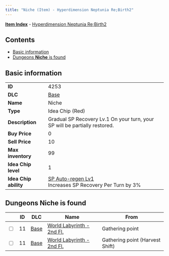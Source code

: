```yaml
---
title: "Niche (Item) - Hyperdimension Neptunia Re;Birth2"
---
```


[**Item Index**](/neptunia/rb2/item/index.html) - [Hyperdimension Neptunia Re;Birth2](/neptunia/rb2)

## Contents

- [Basic information](#basic-information)
- [Dungeons **Niche** is found](#dungeons-niche-is-found)

## Basic information

|   |   |
| -- | -- |
| **ID** | 4253 |
| **DLC** | [Base](/neptunia/rb2/dlc/0-base.html) |
| **Name** | Niche |
| **Type** | Idea Chip (Red) |
| **Description** | Gradual SP Recovery Lv.1 On your turn, your SP will be partially restored. |
| **Buy Price** | 0 |
| **Sell Price** | 10 |
| **Max inventory** | 99 |
| **Idea Chip level** | 1 |
| **Idea Chip ability** | [SP Auto-regen Lv1](/neptunia/rb2/ability/0-9652-sp-auto-regen-lv1.html)<br />Increases SP Recovery Per Turn by 3% |

## Dungeons **Niche** is found

|    | ID | DLC | Name | From |
| -- | -- | --- | ---- | ---- |
| <input type="checkbox" id="rb2-dungeon-0-11" class="trackbox" /> | 11 | [Base](/neptunia/rb2/dlc/0-base.html) | [World Labyrinth - 2nd Fl.](/neptunia/rb2/dungeon/0-11-world-labyrinth-2nd-fl.html) | Gathering point |
| <input type="checkbox" id="rb2-dungeon-0-11" class="trackbox" /> | 11 | [Base](/neptunia/rb2/dlc/0-base.html) | [World Labyrinth - 2nd Fl.](/neptunia/rb2/dungeon/0-11-world-labyrinth-2nd-fl.html) | Gathering point (Harvest Shift) |
